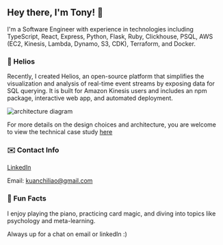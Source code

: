 ## Hey there, I'm Tony! 👋  
I'm a Software Engineer with experience in technologies including TypeScript, React, Express, Python, Flask, Ruby, Clickhouse, PSQL, AWS (EC2, Kinesis, Lambda, Dynamo, S3, CDK), Terraform, and Docker.

### 🚀 Helios  
Recently, I created Helios, an open-source platform that simplifies the visualization and analysis of real-time event streams by exposing data for SQL querying. It is built for Amazon Kinesis users and includes an npm package, interactive web app, and automated deployment.

![architecture diagram](https://github.com/user-attachments/assets/625ecb77-b552-49ba-aec8-969e42ab3b0e)

For more details on the design choices and architecture, you are welcome to view the technical case study [here](helios-platform.github.io)

### ✉️ Contact Info
[LinkedIn](linkedin.com/in/tonyliao1)

Email: kuanchiliao@gmail.com  

### 🎹 Fun Facts  
I enjoy playing the piano, practicing card magic, and diving into topics like psychology and meta-learning.

Always up for a chat on email or linkedIn :)
